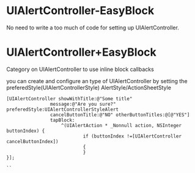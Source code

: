 # UIAlertController-EasyBlock
No need to write a too much of code for setting up UIAlertController.


UIAlertController+EasyBlock
===================

Category on UIAlertController to use inline block callbacks

you can create and configure an type of UIAlertController by setting the preferedStyle(UIAlertControllerStyle) AlertStyle/ActionSheetStyle 

```
[UIAlertController showWithTitle:@"Some title" 
                message:@"Are you sure?" preferedStyle:UIAlertControllerStyleAlert 
                cancelButtonTitle:@"NO" otherButtonTitles:@[@"YES"]
                tapBlock:
                    ^(UIAlertAction * _Nonnull action, NSInteger buttonIndex) {
                            if (buttonIndex !=[UIAlertController cancelButtonIndex]) 
                            {
                            }
}];

``